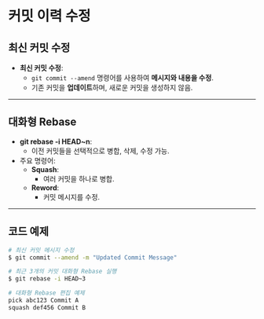 # 커밋 이력 수정

## 최신 커밋 수정
- **최신 커밋 수정**:
  - `git commit --amend` 명령어를 사용하여 **메시지와 내용을 수정**.
  - 기존 커밋을 **업데이트**하며, 새로운 커밋을 생성하지 않음.

---

## 대화형 Rebase
- **git rebase -i HEAD~n**:
  - 이전 커밋들을 선택적으로 병합, 삭제, 수정 가능.
- 주요 명령어:
  - **Squash**:
    - 여러 커밋을 하나로 병합.
  - **Reword**:
    - 커밋 메시지를 수정.

---

## 코드 예제

```bash
# 최신 커밋 메시지 수정
$ git commit --amend -m "Updated Commit Message"

# 최근 3개의 커밋 대화형 Rebase 실행
$ git rebase -i HEAD~3

# 대화형 Rebase 편집 예제
pick abc123 Commit A
squash def456 Commit B
